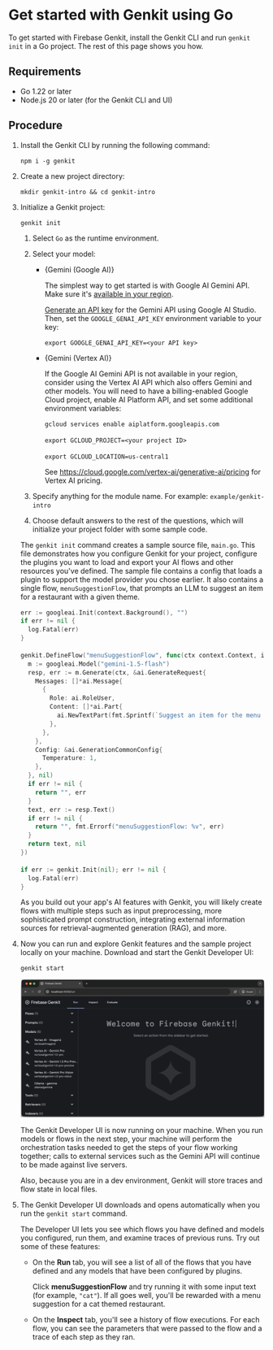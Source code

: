 # Get started with Genkit using Go

To get started with Firebase Genkit, install the Genkit CLI and run
`genkit init` in a Go project. The rest of this page shows you how.

## Requirements

- Go 1.22 or later
- Node.js 20 or later (for the Genkit CLI and UI)

## Procedure

1.  Install the Genkit CLI by running the following command:

    ```posix-terminal
    npm i -g genkit
    ```

1.  Create a new project directory:

    ```posix-terminal
    mkdir genkit-intro && cd genkit-intro
    ```

1.  Initialize a Genkit project:

    ```posix-terminal
    genkit init
    ```

    1. Select `Go` as the runtime environment.

    1. Select your model:

       - {Gemini (Google AI)}

         The simplest way to get started is with Google AI Gemini API. Make sure
         it's
         [available in your region](https://ai.google.dev/available_regions).

         [Generate an API key](https://aistudio.google.com/app/apikey) for the
         Gemini API using Google AI Studio. Then, set the `GOOGLE_GENAI_API_KEY`
         environment variable to your key:

         ```posix-terminal
         export GOOGLE_GENAI_API_KEY=<your API key>
         ```

       - {Gemini (Vertex AI)}

         If the Google AI Gemini API is not available in your region, consider
         using the Vertex AI API which also offers Gemini and other models. You
         will need to have a billing-enabled Google Cloud project, enable AI
         Platform API, and set some additional environment variables:

         ```posix-terminal
         gcloud services enable aiplatform.googleapis.com

         export GCLOUD_PROJECT=<your project ID>

         export GCLOUD_LOCATION=us-central1
         ```

         See https://cloud.google.com/vertex-ai/generative-ai/pricing for Vertex AI pricing.

    1. Specify anything for the module name. For example: `example/genkit-intro`

    1. Choose default answers to the rest of the questions, which will
       initialize your project folder with some sample code.

    The `genkit init` command creates a sample source file, `main.go`. This file demonstrates how you configure Genkit for your project, configure the plugins you want to load and export your AI flows and other resources you've defined. The sample file contains a config that loads a plugin to support the model provider you chose earlier. It also contains a single flow, `menuSuggestionFlow`, that prompts an LLM to suggest an item for a restaurant with a given theme.

    ```go
    err := googleai.Init(context.Background(), "")
    if err != nil {
      log.Fatal(err)
    }

    genkit.DefineFlow("menuSuggestionFlow", func(ctx context.Context, input string) (string, error) {
      m := googleai.Model("gemini-1.5-flash")
      resp, err := m.Generate(ctx, &ai.GenerateRequest{
        Messages: []*ai.Message{
          {
            Role: ai.RoleUser,
            Content: []*ai.Part{
              ai.NewTextPart(fmt.Sprintf(`Suggest an item for the menu of a %s themed restaurant`, input)),
            },
          },
        },
        Config: &ai.GenerationCommonConfig{
          Temperature: 1,
        },
      }, nil)
      if err != nil {
        return "", err
      }
      text, err := resp.Text()
      if err != nil {
        return "", fmt.Errorf("menuSuggestionFlow: %v", err)
      }
      return text, nil
    })

    if err := genkit.Init(nil); err != nil {
      log.Fatal(err)
    }
    ```

    As you build out your app's AI features with Genkit, you will likely
    create flows with multiple steps such as input preprocessing, more
    sophisticated prompt construction, integrating external information
    sources for retrieval-augmented generation (RAG), and more.

1.  Now you can run and explore Genkit features and the sample project locally
    on your machine. Download and start the Genkit Developer UI:

    ```posix-terminal
    genkit start
    ```

    <img src="resources/welcome_to_genkit_developer_ui.png" alt="Welcome to Genkit Developer UI" class="screenshot attempt-right">

    The Genkit Developer UI is now running on your machine. When you run models
    or flows in the next step, your machine will perform the orchestration tasks
    needed to get the steps of your flow working together; calls to external
    services such as the Gemini API will continue to be made against live
    servers.

    Also, because you are in a dev environment, Genkit will store traces and
    flow state in local files.

1.  The Genkit Developer UI downloads and opens automatically when you run the
    `genkit start` command.

    The Developer UI lets you see which flows you have defined and models you
    configured, run them, and examine traces of previous runs. Try out some of
    these features:

    - On the **Run** tab, you will see a list of all of the flows that you have
      defined and any models that have been configured by plugins.

      Click **menuSuggestionFlow** and try running it with some input text (for example,
      `"cat"`). If all goes well, you'll be rewarded with a menu suggestion for a cat
      themed restaurant.

    - On the **Inspect** tab, you'll see a history of flow executions. For each
      flow, you can see the parameters that were passed to the flow and a
      trace of each step as they ran.
